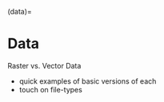(data)=
# Data

Raster vs. Vector Data

- quick examples of basic versions of each
- touch on file-types